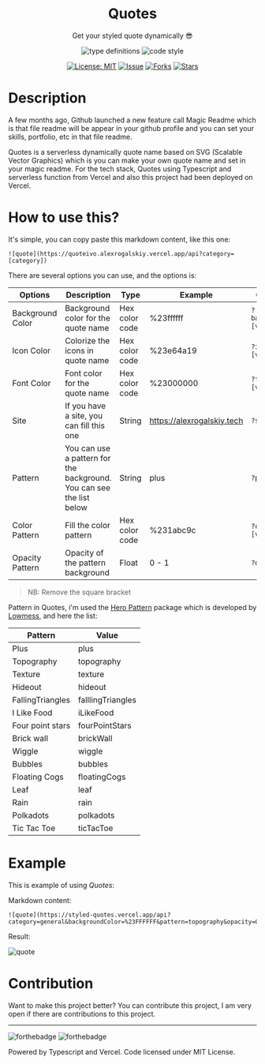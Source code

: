 <div align="center">
<h1>Quotes</h1>

<p>Get your styled quote dynamically 😎</p>

![type definitions](https://img.shields.io/npm/types/typescript?style=flat-square)
![code style](https://img.shields.io/badge/code_style-prettier-ff69b4.svg?style=flat-square)

[![License: MIT](https://img.shields.io/badge/License-MIT-yellow.svg)](https://raw.githubusercontent.com/alexrogalskiy/quotes/master/LICENSE?token=AH44ZFH7IF2KSEDK7LSIW3C7YOFYC)
[![Issue](https://img.shields.io/github/issues/alexrogalskiy/quotes)](https://img.shields.io/github/issues/alexrogalskiy/quotes)
[![Forks](https://img.shields.io/github/forks/alexrogalskiy/quotes)](https://img.shields.io/github/forks/alexrogalskiy/quotes)
[![Stars](https://img.shields.io/github/stars/alexrogalskiy/quotes)](https://img.shields.io/github/stars/alexrogalskiy/quotes)

</div>

# Description
A few months ago, Github launched a new feature call Magic Readme which is that file readme will be appear in your github profile and you can set your skills, portfolio, etc in that file readme.

Quotes is a serverless dynamically quote name based on SVG (Scalable Vector Graphics) which is you can make your own quote name and set in your magic readme. For the tech stack, Quotes using Typescript and serverless function from Vercel and also this project had been deployed on Vercel.

# How to use this?
It's simple, you can copy paste this markdown content, like this one:

```
![quote](https://quoteivo.alexrogalskiy.vercel.app/api?category=[category])
```
There are several options you can use, and the options is:

|  Options  | Description |   Type     | Example | Query Params | 
|---------- | ---------- | ------- | ----------- | ------------ |
| Background Color | Background color for the quote name | Hex color code | %23ffffff | ```?backgroundColor=[value]``` |
| Icon Color | Colorize the icons in quote name | Hex color code | %23e64a19 | ```?iconColor=[value]``` |
| Font Color | Font color for the quote name | Hex color code | %23000000 | ```?fontColor=[value]``` |
| Site | If you have a site, you can fill this one | String | https://alexrogalskiy.tech | ```?site=[value]``` |
| Pattern | You can use a pattern for the background. You can see the list below | String | plus | ```?pattern=[value]``` |
| Color Pattern | Fill the color pattern | Hex color code | %231abc9c | ```?colorPattern=[value]``` |
| Opacity Pattern | Opacity of the pattern background | Float | 0 - 1 | ```?opacity=[value]``` |

> NB: Remove the square bracket

Pattern in Quotes, i'm used the [Hero Pattern](https://github.com/lowmess/hero-patterns) package which is developed by [Lowmess](https://github.com/lowmess/), and here the list: 

| Pattern | Value | 
| -------- | ---- |
| Plus | plus |
| Topography | topography |
| Texture | texture |
| Hideout | hideout |
| FallingTriangles | falllingTriangles |
| I Like Food | iLikeFood |
| Four point stars | fourPointStars |
| Brick wall | brickWall |
| Wiggle | wiggle |
| Bubbles | bubbles |
| Floating Cogs | floatingCogs |
| Leaf | leaf |
| Rain | rain |
| Polkadots | polkadots |
| Tic Tac Toe | ticTacToe |

# Example
This is example of using *Quotes*:

Markdown content: 

```
![quote](https://styled-quotes.vercel.app/api?category=general&backgroundColor=%23FFFFFF&pattern=topography&opacity=0.3&colorPattern=%23FFE0E9&fontColor=%230A83DC)
```

Result:

![quote](https://styled-quotes.vercel.app/api?category=general&backgroundColor=%23FFFFFF&pattern=topography&opacity=0.3&colorPattern=%23FFE0E9&fontColor=%230A83DC)

# Contribution
Want to make this project better? You can contribute this project, I am very open if there are contributions to this project.

---
![forthebadge](https://forthebadge.com/images/badges/built-with-love.svg)
![forthebadge](https://forthebadge.com/images/badges/made-with-typescript.svg)

Powered by Typescript and Vercel. Code licensed under MIT License.
